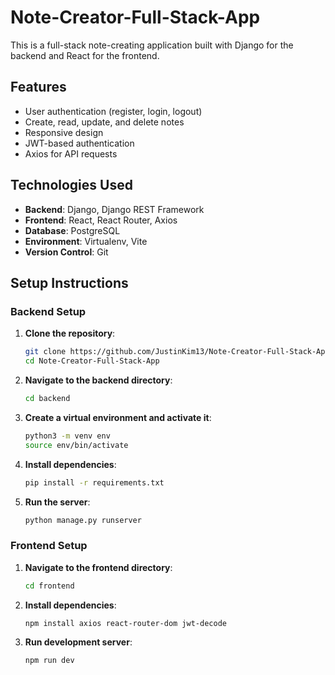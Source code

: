 # Note-Creator-Full-Stack-App

This is a full-stack note-creating application built with Django for the backend and React for the frontend.

## Features

- User authentication (register, login, logout)
- Create, read, update, and delete notes
- Responsive design
- JWT-based authentication
- Axios for API requests

## Technologies Used

- **Backend**: Django, Django REST Framework
- **Frontend**: React, React Router, Axios
- **Database**: PostgreSQL
- **Environment**: Virtualenv, Vite
- **Version Control**: Git

## Setup Instructions

### Backend Setup

1. **Clone the repository**:
   ```bash
   git clone https://github.com/JustinKim13/Note-Creator-Full-Stack-App.git
   cd Note-Creator-Full-Stack-App
    ```
2. **Navigate to the backend directory**:
   ```bash
   cd backend
    ```

3. **Create a virtual environment and activate it**:
   ```bash
   python3 -m venv env
   source env/bin/activate
    ```

4. **Install dependencies**:
   ```bash
   pip install -r requirements.txt
    ```

5. **Run the server**:
   ```bash
   python manage.py runserver
    ```

### Frontend Setup

1. **Navigate to the frontend directory**:
   ```bash
   cd frontend
    ```

2. **Install dependencies**:
   ```bash
   npm install axios react-router-dom jwt-decode
    ```

3. **Run development server**:
   ```bash
   npm run dev
    ```